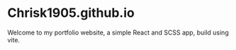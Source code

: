 # Chrisk1905.github.io

Welcome to my portfolio website, a simple React and SCSS app, build using vite.
